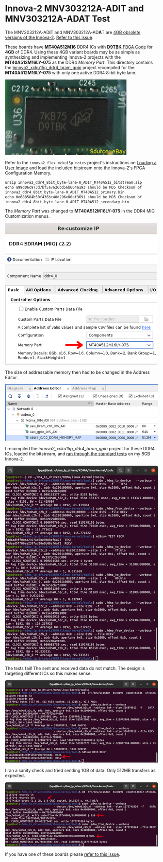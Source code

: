 # Innova-2 MNV303212A-ADIT and MNV303212A-ADAT Test

The MNV303212A-AD**I**T and MNV303212A-AD**A**T are [4GB obsolete versions of the Innova-2](https://network.nvidia.com/pdf/eol/LCR-000437.pdf). [Refer to this issue](https://github.com/mwrnd/innova2_flex_xcku15p_notes/issues/3).

These boards have [**MT40A512M16**](https://media-www.micron.com/-/media/client/global/documents/products/data-sheet/dram/ddr4/8gb_ddr4_sdram.pdf) DDR4 ICs with [**D9TBK** FBGA Code](https://www.micron.com/support/tools-and-utilities/fbga?fbga=D9TBK#pnlFBGA) for **4GB** of DDR4. Using these 4GB variant boards may be as simple as synthesizing and implementing Innova-2 projects with the **MT40A512M16LY-075** as the DDR4 *Memory Part*. This directory contains the [innova2_xcku15p_ddr4_bram_gpio](https://github.com/mwrnd/innova2_xcku15p_ddr4_bram_gpio) project recompiled for the **MT40A512M16LY-075** with only one active DDR4 8-bit byte lane.

![DDR4 Memory ICs on MNV303212A-ADIT](../img/MNV303212A-ADIT_has_D9TBK_DDR4.png)

Refer to the `innova2_flex_xcku15p_notes` project's instructions on [Loading a User Image](https://github.com/mwrnd/innova2_flex_xcku15p_notes/#loading-a-user-image) and load the included bitstream onto the Innova-2's FPGA Configuration Memory.

```
unzip innova2_ddr4_8bit_byte-lane-0_ADIT_MT40A512_bitstream.zip
echo a99d06c973d7bf5a7626bd56b664a193 should be MD5 Checksum of innova2_ddr4_8bit_byte-lane-0_ADIT_MT40A512_primary.bin
echo 0e688584b30f436bc48d296e00af3691 should be MD5 Checksum of innova2_ddr4_8bit_byte-lane-0_ADIT_MT40A512_secondary.bin
```

The *Memory Part* was changed to **MT40A512M16LY-075** in the DDR4 MIG Customization menus.

![ADIT MT40A512M16LY ](img/adit_MT40A512M16LY-075_ddr4_8bit_DDR4_Customization.png)

The size of addressable memory then had to be changed in the Address Editor.

![ADIT MT40A512M16LY ](img/adit_MT40A512M16LY-075_ddr4_8bit_DDR4_Addresses.png)

I recompiled the *innova2_xcku15p_ddr4_bram_gpio* project for these DDR4 ICs, loaded the bitstream, and [ran through the standard tests](https://github.com/mwrnd/innova2_xcku15p_ddr4_bram_gpio#axi-bram-communication) on my 8GB Innova-2.

![ADIT MT40A512M16LY BRAM and GPIO Test](img/adit_MT40A512M16LY-075_ddr4_8bit_BRAM_and_GPIO_Tests.png)

The tests fail! The sent and received data do not match. The design is targeting different ICs so this makes sense.

![ADIT MT40A512M16LY Fails 512MB Transfer](img/adit_MT40A512M16LY-075_ddr4_8bit_Fails_512MB_Transfer.png)

I ran a sanity check and tried sending 1GB of data. Only 512MB transfers as expected.

![ADIT MT40A512M16LY Fails 1GB Transfer](img/adit_MT40A512M16LY-075_ddr4_8bit_Fails_1GB_Transfer.png)

If you have one of these boards please [refer to this issue](https://github.com/mwrnd/innova2_flex_xcku15p_notes/issues/3).

